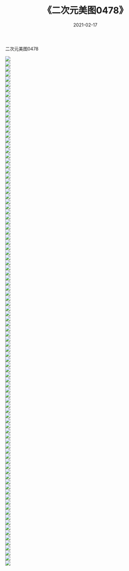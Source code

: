 ﻿---
layout: post
title:  《二次元美图0478》
date:   2021-02-17
img: http://imgx.orgx.ga/二次元/2021/二次元美图0478/000.jpg
categories: [美女, 清纯, 唯美]
---

二次元美图0478

 ![](http://imgx.orgx.ga/二次元/2021/二次元美图0478/001.jpg) <br>![](http://imgx.orgx.ga/二次元/2021/二次元美图0478/002.jpg) <br>![](http://imgx.orgx.ga/二次元/2021/二次元美图0478/003.jpg) <br>![](http://imgx.orgx.ga/二次元/2021/二次元美图0478/004.jpg) <br>![](http://imgx.orgx.ga/二次元/2021/二次元美图0478/005.jpg) <br>![](http://imgx.orgx.ga/二次元/2021/二次元美图0478/006.jpg) <br>![](http://imgx.orgx.ga/二次元/2021/二次元美图0478/007.jpg) <br>![](http://imgx.orgx.ga/二次元/2021/二次元美图0478/008.jpg) <br>![](http://imgx.orgx.ga/二次元/2021/二次元美图0478/009.jpg) <br>![](http://imgx.orgx.ga/二次元/2021/二次元美图0478/010.jpg) <br>![](http://imgx.orgx.ga/二次元/2021/二次元美图0478/011.jpg) <br>![](http://imgx.orgx.ga/二次元/2021/二次元美图0478/012.jpg) <br>![](http://imgx.orgx.ga/二次元/2021/二次元美图0478/013.jpg) <br>![](http://imgx.orgx.ga/二次元/2021/二次元美图0478/014.jpg) <br>![](http://imgx.orgx.ga/二次元/2021/二次元美图0478/015.jpg) <br>![](http://imgx.orgx.ga/二次元/2021/二次元美图0478/016.jpg) <br>![](http://imgx.orgx.ga/二次元/2021/二次元美图0478/017.jpg) <br>![](http://imgx.orgx.ga/二次元/2021/二次元美图0478/018.jpg) <br>![](http://imgx.orgx.ga/二次元/2021/二次元美图0478/019.jpg) <br>![](http://imgx.orgx.ga/二次元/2021/二次元美图0478/020.jpg) <br>![](http://imgx.orgx.ga/二次元/2021/二次元美图0478/021.jpg) <br>![](http://imgx.orgx.ga/二次元/2021/二次元美图0478/022.jpg) <br>![](http://imgx.orgx.ga/二次元/2021/二次元美图0478/023.jpg) <br>![](http://imgx.orgx.ga/二次元/2021/二次元美图0478/024.jpg) <br>![](http://imgx.orgx.ga/二次元/2021/二次元美图0478/025.jpg) <br>![](http://imgx.orgx.ga/二次元/2021/二次元美图0478/026.jpg) <br>![](http://imgx.orgx.ga/二次元/2021/二次元美图0478/027.jpg) <br>![](http://imgx.orgx.ga/二次元/2021/二次元美图0478/028.jpg) <br>![](http://imgx.orgx.ga/二次元/2021/二次元美图0478/029.jpg) <br>![](http://imgx.orgx.ga/二次元/2021/二次元美图0478/030.jpg) <br>![](http://imgx.orgx.ga/二次元/2021/二次元美图0478/031.jpg) <br>![](http://imgx.orgx.ga/二次元/2021/二次元美图0478/032.jpg) <br>![](http://imgx.orgx.ga/二次元/2021/二次元美图0478/033.jpg) <br>![](http://imgx.orgx.ga/二次元/2021/二次元美图0478/034.jpg) <br>![](http://imgx.orgx.ga/二次元/2021/二次元美图0478/035.jpg) <br>![](http://imgx.orgx.ga/二次元/2021/二次元美图0478/036.jpg) <br>![](http://imgx.orgx.ga/二次元/2021/二次元美图0478/037.jpg) <br>![](http://imgx.orgx.ga/二次元/2021/二次元美图0478/038.jpg) <br>![](http://imgx.orgx.ga/二次元/2021/二次元美图0478/039.jpg) <br>![](http://imgx.orgx.ga/二次元/2021/二次元美图0478/040.jpg) <br>![](http://imgx.orgx.ga/二次元/2021/二次元美图0478/041.jpg) <br>![](http://imgx.orgx.ga/二次元/2021/二次元美图0478/042.jpg) <br>![](http://imgx.orgx.ga/二次元/2021/二次元美图0478/043.jpg) <br>![](http://imgx.orgx.ga/二次元/2021/二次元美图0478/044.jpg) <br>![](http://imgx.orgx.ga/二次元/2021/二次元美图0478/045.jpg) <br>![](http://imgx.orgx.ga/二次元/2021/二次元美图0478/046.jpg) <br>![](http://imgx.orgx.ga/二次元/2021/二次元美图0478/047.jpg) <br>![](http://imgx.orgx.ga/二次元/2021/二次元美图0478/048.jpg) <br>![](http://imgx.orgx.ga/二次元/2021/二次元美图0478/049.jpg) <br>![](http://imgx.orgx.ga/二次元/2021/二次元美图0478/050.jpg) <br>![](http://imgx.orgx.ga/二次元/2021/二次元美图0478/051.jpg) <br>![](http://imgx.orgx.ga/二次元/2021/二次元美图0478/052.jpg) <br>![](http://imgx.orgx.ga/二次元/2021/二次元美图0478/053.jpg) <br>![](http://imgx.orgx.ga/二次元/2021/二次元美图0478/054.jpg) <br>![](http://imgx.orgx.ga/二次元/2021/二次元美图0478/055.jpg) <br>![](http://imgx.orgx.ga/二次元/2021/二次元美图0478/056.jpg) <br>![](http://imgx.orgx.ga/二次元/2021/二次元美图0478/057.jpg) <br>![](http://imgx.orgx.ga/二次元/2021/二次元美图0478/058.jpg) <br>![](http://imgx.orgx.ga/二次元/2021/二次元美图0478/059.jpg) <br>![](http://imgx.orgx.ga/二次元/2021/二次元美图0478/060.jpg) <br>![](http://imgx.orgx.ga/二次元/2021/二次元美图0478/061.jpg) <br>![](http://imgx.orgx.ga/二次元/2021/二次元美图0478/062.jpg) <br>![](http://imgx.orgx.ga/二次元/2021/二次元美图0478/063.jpg) <br>![](http://imgx.orgx.ga/二次元/2021/二次元美图0478/064.jpg) <br>![](http://imgx.orgx.ga/二次元/2021/二次元美图0478/065.jpg) <br>![](http://imgx.orgx.ga/二次元/2021/二次元美图0478/066.jpg) <br>![](http://imgx.orgx.ga/二次元/2021/二次元美图0478/067.jpg) <br>![](http://imgx.orgx.ga/二次元/2021/二次元美图0478/068.jpg) <br>![](http://imgx.orgx.ga/二次元/2021/二次元美图0478/069.jpg) <br>![](http://imgx.orgx.ga/二次元/2021/二次元美图0478/070.jpg) <br>![](http://imgx.orgx.ga/二次元/2021/二次元美图0478/071.jpg) <br>![](http://imgx.orgx.ga/二次元/2021/二次元美图0478/072.jpg) <br>![](http://imgx.orgx.ga/二次元/2021/二次元美图0478/073.jpg) <br>![](http://imgx.orgx.ga/二次元/2021/二次元美图0478/074.jpg) <br>![](http://imgx.orgx.ga/二次元/2021/二次元美图0478/075.jpg) <br>![](http://imgx.orgx.ga/二次元/2021/二次元美图0478/076.jpg) <br>![](http://imgx.orgx.ga/二次元/2021/二次元美图0478/077.jpg) <br>![](http://imgx.orgx.ga/二次元/2021/二次元美图0478/078.jpg) <br>![](http://imgx.orgx.ga/二次元/2021/二次元美图0478/079.jpg) <br>![](http://imgx.orgx.ga/二次元/2021/二次元美图0478/080.jpg) <br>![](http://imgx.orgx.ga/二次元/2021/二次元美图0478/081.jpg) <br>![](http://imgx.orgx.ga/二次元/2021/二次元美图0478/082.jpg) <br>![](http://imgx.orgx.ga/二次元/2021/二次元美图0478/083.jpg) <br>![](http://imgx.orgx.ga/二次元/2021/二次元美图0478/084.jpg) <br>![](http://imgx.orgx.ga/二次元/2021/二次元美图0478/085.jpg) <br>![](http://imgx.orgx.ga/二次元/2021/二次元美图0478/086.jpg) <br>![](http://imgx.orgx.ga/二次元/2021/二次元美图0478/087.jpg) <br>![](http://imgx.orgx.ga/二次元/2021/二次元美图0478/088.jpg) <br>![](http://imgx.orgx.ga/二次元/2021/二次元美图0478/089.jpg) <br>![](http://imgx.orgx.ga/二次元/2021/二次元美图0478/090.jpg) <br>![](http://imgx.orgx.ga/二次元/2021/二次元美图0478/091.jpg) <br>![](http://imgx.orgx.ga/二次元/2021/二次元美图0478/092.jpg) <br>![](http://imgx.orgx.ga/二次元/2021/二次元美图0478/093.jpg) <br>![](http://imgx.orgx.ga/二次元/2021/二次元美图0478/094.jpg) <br>![](http://imgx.orgx.ga/二次元/2021/二次元美图0478/095.jpg) <br>![](http://imgx.orgx.ga/二次元/2021/二次元美图0478/096.jpg) <br>![](http://imgx.orgx.ga/二次元/2021/二次元美图0478/097.jpg) <br>![](http://imgx.orgx.ga/二次元/2021/二次元美图0478/098.jpg) <br>![](http://imgx.orgx.ga/二次元/2021/二次元美图0478/099.jpg) <br>![](http://imgx.orgx.ga/二次元/2021/二次元美图0478/100.jpg) <br>